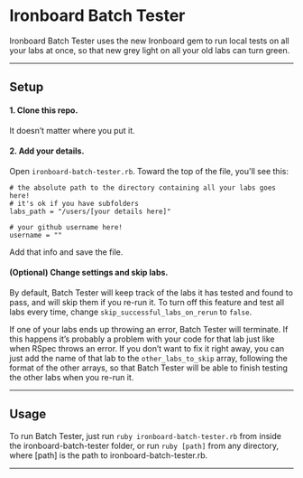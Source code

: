 # Ironboard Batch Tester

Ironboard Batch Tester uses the new Ironboard gem to run local tests on all your labs at once, so that new grey light on all your old labs can turn green.

----
## Setup

#### 1. Clone this repo.

It doesn’t matter where you put it.

#### 2. Add your details.

Open `ironboard-batch-tester.rb`. Toward the top of the file, you'll see this:

```
# the absolute path to the directory containing all your labs goes here!
# it's ok if you have subfolders
labs_path = "/users/[your details here]"

# your github username here!
username = ""
```

Add that info and save the file.

#### (Optional) Change settings and skip labs.

By default, Batch Tester will keep track of the labs it has tested and found to pass, and will skip them if you re-run it. To turn off this feature and test all labs every time, change `skip_successful_labs_on_rerun` to `false`.

If one of your labs ends up throwing an error, Batch Tester will terminate. If this happens it’s probably a problem with your code for that lab just like when RSpec throws an error. If you don’t want to fix it right away, you can just add the name of that lab to the `other_labs_to_skip` array, following the format of the other arrays, so that Batch Tester will be able to finish testing the other labs when you re-run it.

----
## Usage

To run Batch Tester, just run `ruby ironboard-batch-tester.rb` from inside the ironboard-batch-tester folder, or run `ruby [path]` from any directory, where [path] is the path to ironboard-batch-tester.rb.

---- 
